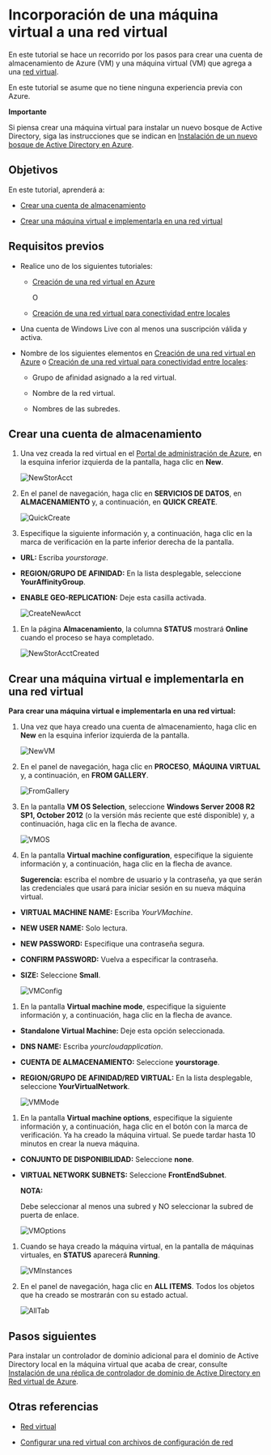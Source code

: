 <properties  linkid="manage-services-add-a-vm-to-a-virtual-network" urlDisplayName="Add a VM to virtual network" pageTitle="Add a virtual machine to a virtual network - Azure" metaKeywords="" description="A tutorial that teaches you how to create a storage account and virtual machine (VM) that you add to an Azure virtual network." metaCanonical="" services="virtual-machines,virtual-network" documentationCenter="" title="Add a Virtual Machine to a Virtual Network" authors="" solutions="" manager="" editor="" />

<h1>Incorporación de una máquina virtual a una red virtual</h1>


<!--SOMEWHERE IN THIS TUTORIAL I NEED TO XREF TO THE OTHER VMACHINE TUTORIAL -->

En este tutorial se hace un recorrido por los pasos para crear una cuenta de almacenamiento de Azure (VM) y una máquina virtual (VM) que agrega a una [red virtual][1].

En este tutorial se asume que no tiene ninguna experiencia previa con Azure.

 
<div  class="dev-callout"> 
<b>Importante</b>

<p>Si piensa crear una máquina virtual para instalar un nuevo bosque de Active Directory, siga las instrucciones que se indican en <a  href="../active-directory-forest/">Instalación de un nuevo bosque de Active Directory en Azure</a>.</p>
</div>

## Objetivos

En este tutorial, aprenderá a:

* [Crear una cuenta de almacenamiento](#CreateStorageAcct)

* [Crear una máquina virtual e implementarla en una red
  virtual](#CreateVM)

## Requisitos previos

* Realice uno de los siguientes tutoriales:
  
  * [Creación de una red virtual en
    Azure](/es-es/manage/services/networking/create-a-virtual-network/)
    
    O
  
  * [Creación de una red virtual para conectividad entre
    locales](/es-es/manage/services/networking/cross-premises-connectivity/)

* Una cuenta de Windows Live con al menos una suscripción válida y
  activa.

* Nombre de los siguientes elementos en [Creación de una red virtual en
  Azure](/es-es/manage/services/networking/create-a-virtual-network/) o
  [Creación de una red virtual para conectividad entre
  locales](/es-es/manage/services/networking/cross-premises-connectivity/):
  
  * Grupo de afinidad asignado a la red virtual.
  
  * Nombre de la red virtual.
  
  * Nombres de las subredes.

## <a name="CreateStorageAcct">Crear una cuenta de almacenamiento</a>

1.  Una vez creada la red virtual en el [Portal de administración de Azure][2], en la esquina inferior izquierda de la pantalla, haga clic en **New**.
    
    ![NewStorAcct](./media/virtual-networks-add-virtual-machine/VNTut3_01_NewStorageAccount.png)

2.  En el panel de navegación, haga clic en **SERVICIOS DE DATOS**, en **ALMACENAMIENTO** y, a continuación, en **QUICK CREATE**.
    
    ![QuickCreate](./media/virtual-networks-add-virtual-machine/VNTut3_02_StorageAcct_QuickCreate.png)

3.  Especifique la siguiente información y, a continuación, haga clic en la marca de verificación en la parte inferior derecha de la pantalla.

* **URL:** Escriba *yourstorage*.

* **REGION/GRUPO DE AFINIDAD:** En la lista desplegable, seleccione
  **YourAffinityGroup**.

* **ENABLE GEO-REPLICATION:** Deje esta casilla activada.
  
	![CreateNewAcct](./media/virtual-networks-add-virtual-machine/VNTut3_03_CreateNewStorageAccount.png)

1.  En la página **Almacenamiento**, la columna **STATUS** mostrará **Online** cuando el proceso se haya completado.
    
    ![NewStorAcctCreated](./media/virtual-networks-add-virtual-machine/VNTut3_04_NewStorageAcctCreated.png)

## <a name="CreateVM">Crear una máquina virtual e implementarla en una red virtual</a>

**Para crear una máquina virtual e implementarla en una red virtual:**

1.  Una vez que haya creado una cuenta de almacenamiento, haga clic en **New** en la esquina inferior izquierda de la pantalla.
    
    ![NewVM](./media/virtual-networks-add-virtual-machine/VNTut3_05_NewVM.png)

2.  En el panel de navegación, haga clic en **PROCESO**, **MÁQUINA VIRTUAL** y, a continuación, en **FROM GALLERY**.
    
    ![FromGallery](./media/virtual-networks-add-virtual-machine/VNTut3_06_VM_FromGallery.png)

3.  En la pantalla **VM OS Selection**, seleccione **Windows Server 2008 R2 SP1, October 2012** (o la versión más reciente que esté disponible) y, a continuación, haga clic en la flecha de avance.
    
    ![VMOS](./media/virtual-networks-add-virtual-machine/VNTut3_07_VMOSSelect_Win2008R2.png)

4.  En la pantalla **Virtual machine configuration**, especifique la siguiente información y, a continuación, haga clic en la flecha de avance. 
	<!--SHOULD WE TELL USERS TO WRITE DOWN USER NAME AND PASS??-->
    
    **Sugerencia:** escriba el nombre de usuario y la contraseña, ya que
    serán las credenciales que usará para iniciar sesión en su nueva
    máquina virtual.

* **VIRTUAL MACHINE NAME:** Escriba *YourVMachine*.

* **NEW USER NAME:** Solo lectura.

* **NEW PASSWORD:** Especifique una contraseña segura.

* **CONFIRM PASSWORD:** Vuelva a especificar la contraseña.

* **SIZE:** Seleccione **Small**.
  
	![VMConfig](./media/virtual-networks-add-virtual-machine/VNTut3_08_VMConfig.png)

1.  En la pantalla **Virtual machine mode**, especifique la siguiente
    información y, a continuación, haga clic en la flecha de avance.

* **Standalone Virtual Machine:** Deje esta opción seleccionada.

* **DNS NAME:** Escriba *yourcloudapplication*.

* **CUENTA DE ALMACENAMIENTO:** Seleccione **yourstorage**.

* **REGION/GRUPO DE AFINIDAD/RED VIRTUAL:** En la lista desplegable,
  seleccione **YourVirtualNetwork**.
  
	![VMMode](./media/virtual-networks-add-virtual-machine/VNTut3_09_VMMode.png)

1.  En la pantalla **Virtual machine options**, especifique la siguiente
    información y, a continuación, haga clic en el botón con la marca de
    verificación. Ya ha creado la máquina virtual. Se puede tardar hasta
    10 minutos en crear la nueva máquina.
    <!-- CONFIRM HOW LONG IT CAN TAKE ON AVG FOR VMACHINE TO BE CREATED -->

* **CONJUNTO DE DISPONIBILIDAD:** Seleccione **none**.

* **VIRTUAL NETWORK SUBNETS:** Seleccione **FrontEndSubnet**.
  
	<div  class="dev-callout" markdown="1">
	<b>NOTA:</b>
	<p>Debe seleccionar al menos una subred y NO seleccionar la subred de
	puerta de enlace.</p>
  
  
	</div>
  
	![VMOptions](./media/virtual-networks-add-virtual-machine/VNTut3_10_VMOptions.png)

1.  Cuando se haya creado la máquina virtual, en la pantalla de máquinas
    virtuales, en **STATUS** aparecerá **Running**.
    
    ![VMInstances](./media/virtual-networks-add-virtual-machine/VNTut3_11_VMInstances.png)

2.  En el panel de navegación, haga clic en **ALL ITEMS**. Todos los
    objetos que ha creado se mostrarán con su estado actual.
    
    ![AllTab](./media/virtual-networks-add-virtual-machine/VNTut3_12_AllTab.png)

## Pasos siguientes

Para instalar un controlador de dominio adicional para el dominio de Active Directory local en la máquina virtual que acaba de crear, consulte [Instalación de una réplica de controlador de dominio de Active Directory en Red virtual de Azure](/es-es/manage/services/networking/replica-domain-controller/).

## Otras referencias

* [Red virtual][1]

* [Configurar una red virtual con archivos de configuración de red][3]

<!-- LINKS -->



[1]: http://msdn.microsoft.com/es-es/library/windowsazure/jj156007.aspx
[2]: http://manage.windowsazure.com/
[3]: http://msdn.microsoft.com/es-es/library/windowsazure/jj156097.aspx